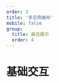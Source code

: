```yaml
---
order: 3
title: '多实例画布'
mobile: false
group:
  title: 最佳展示
  order: 4
---
```


# 基础交互

<code src="./demo/xflow-provider/index.tsx"></code>
